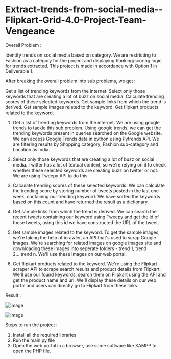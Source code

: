 # Extract-trends-from-social-media--Flipkart-Grid-4.0-Project-Team-Vengeance

Overall Problem :

Identify trends on social media based on category. We are restricting to Fashion as a category for the project and displaying Ranking/scoring logic for trends extracted. This project is made in accordance with Option 1 in Deliverable 1.

After breaking the overall problem into sub problems, we get :

Get a list of trending keywords from the internet.
Select only those keywords that are creating a lot of buzz on social media.
Calculate trending scores of these selected keywords.
Get sample links from which the trend is derived.
Get sample images related to the keyword.
Get flipkart products related to the keyword.

1. Get a list of trending keywords from the internet.
We are using google trends to tackle this sub problem. Using google trends, we can get the trending keywords present in queries searched on the Google website. We can access Google Trends data in python using Pytrends API. We are filtering results by Shopping category, Fashion sub-category and Location as India.

2. Select only those keywords that are creating a lot of buzz on social media.
Twitter has a lot of textual content, so we're relying on it to check whether these selected keywords are creating buzz on twitter or not. We are using Tweepy API to do this.

3. Calculate trending scores of these selected keywords.
We can calculate the trending score by storing number of tweets posted in the last one week, containing our trending keyword. We have sorted the keywords based on this count and have returned the result as a dictionary.

4. Get sample links from which the trend is derived.
We can search the recent tweets containing our keyword using Tweepy and get the id of these tweets, using this id we have constructed the URL of the tweet.

5. Get sample images related to the keyword.
To get the sample images, we're taking the help of icrawler, an API that's used to scrap Google Images. We're searching for related images on google images site and downloading these images into seperate folders - trend 1, trend 2....trend n. We'll use these images on our web portal.

6. Get flipkart products related to the keyword.
We're using the Flipkart scraper API to scrape search results and product details from Flipkart. We'll use our found keywords, search them on Flipkart using the API and get the  product name and url. We'll display these details on our web portal and users can directly go to Flipkart from these links.

Result :

![image](https://user-images.githubusercontent.com/65012840/182058759-a8658a2e-176d-4cb8-85b0-eade9cefe14a.png)

![image](https://user-images.githubusercontent.com/65012840/182058845-3d4ebd68-867f-4127-ab80-8f3d0e22cc10.png)


Steps to run the project :

1. Install all the required libraries
2. Run the main.py file
3. Open the web portal in a browser, use some software like XAMPP to open the PHP file.
